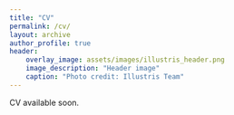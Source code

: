 ```yaml
---
title: "CV"
permalink: /cv/
layout: archive
author_profile: true
header:
    overlay_image: assets/images/illustris_header.png
    image_description: "Header image"
    caption: "Photo credit: Illustris Team"
---
```


CV available soon.